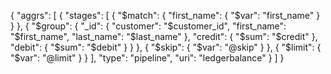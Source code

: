 {
"aggrs": [
{
"stages": [
{
"$match": {
"first_name": {
"$var": "first_name"
}
}
},
{
"$group": {
"_id": {
"customer": "$customer_id",
"first_name": "$first_name",
"last_name": "$last_name"
},
"credit": {
"$sum": "$credit"
},
"debit": {
"$sum": "$debit"
}
}
},
{
"$skip": {
"$var": "@skip"
}
},
{
"$limit": {
"$var": "@limit"
}
}
],
"type": "pipeline",
"uri": "ledgerbalance"
}
]
}

